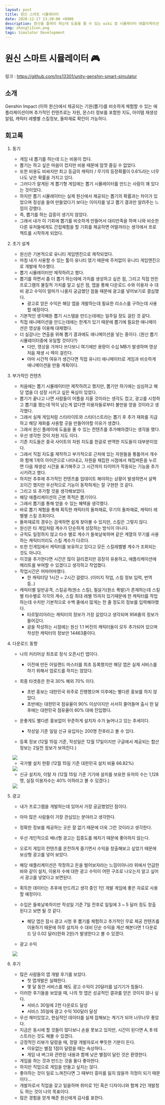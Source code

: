 ```yaml
---
layout: post
title: 원신 스마트 시뮬레이터
date: 2020-12-17 13:20:00 +0900
description: 원신을 플레이 하는데 도움을 줄 수 있는 wiki 겸 시뮬레이터 애플리케이션
img: zhongliIcon.png
tags: Simulator Development
---
```


# 원신 스마트 시뮬레이터 🎮
링크 : https://github.com/lns13301/unity-genshin-smart-simulator

## 소개
Genshin Impact (이하 원신)에서 제공되는 기원(뽑기)를 비슷하게 체험할 수 있는 애플리케이션이며 추가적인 컨텐츠로는 자원, 몬스터 정보를 포함한 지도, 아이템 재생성 알림, 캐릭터 레벨별 스킬정보, 돌파재료 확인이 가능하다.

## 회고록

1. 동기

	- 게임 내 뽑기를 하는데 드는 비용이 컸다.
	- 뽑기는 하고 싶은 마음이 컸지만 비용 때문에 맘껏 즐길 수 없었다.
	- 또한 비용도 비싸지만 최고 등급의 캐릭터 / 무기의 등장확률이 0.6%라는 너무나도 낮은 확률을 가지고 있다.
	- 그러다가 알게된 게 뽑기형 게임에는 뽑기 시뮬레이터를 만드는 사람이 꽤 있다는 것이었다.
	- 하지만 뽑기 시뮬레이터는 실제 원신에서 제공되는 뽑기의 확률과는 차이가 있었으며 정성을 들여 만들었다기 보다는 이미지를 넣고 뽑기 결과만 알려주는 느낌이 강했다.
	- 즉, 뽑기를 하는 감흥이 생기지 않았다.
	- 그래서 내가 이 기회에 뽑기를 비슷하게 만들어서 대리만족을 하며 나와 비슷한 다른 유저들에게도 간접체험을 할 기회를 제공하면 어떨까라는 생각에서 프로젝트를 시작하게 되었다.
	
2. 초기 설계

	- 원신은 기본적으로 유니티 게임엔진으로 제작되었다.
	- 마침 내가 사용할 수 있는 툴이 유니티 였기 때문에 주저없이 유니티 게임엔진으로 개발에 착수했다.
	- 뽑기 시뮬레이터만 제작하려고 했다.
	- 뽑기를 하면서 좀 더 뽑기 하는데에 가치를 생성하고 싶은 점, 그리고 직접 만든 프로그램의 물질적 가치를 알고 싶은 점, 앱을 통해 다운로드 수와 이용자 수 대비 광고 수익이 얼마가 나올지 궁금했던 점들 때문에 광고를 넣어보기로 결심했다.
		- 광고로 얻은 수익은 해당 앱을 개발하는데 필요한 리소스를 구하는데 사용할 예정이다.
	- 기본적인 생각해둔 뽑기 시스템을 만드는데에는 일주일 정도 걸린 것 같다.
	- 직접 애니메이션을 만드는데에는 한계가 있기 때문에 뽑기에 필요한 애니메이션은 영상을 이용해 대체했다.
	- 더 실감나는 연출을 위해 뽑기 결과에도 애니메이션을 넣는 중이다. (원신 뽑기 시뮬레이터중에 유일할 것이다?)
		- 다만, 영상을 가져다 쓰다보니 여기에만 용량이 수십 MB가 발생하며 영상 처음 재생 시 렉이 걸린다.
		- 아마 시간적 여유가 생긴다면 직접 유니티 애니메이터로 게임과 비슷하게 애니메이션을 만들 계획이다.
		
3. 부가적인 컨텐츠

	- 처음에는 뽑기 시뮬레이터만 제작하려고 했지만, 뽑기만 하기에는 심심하고 해당 앱을 더 성장 시키고 싶은 욕심이 있었다.
	- 뽑기가 끝나고 나면 사람들이 어플을 지울 것이라는 생각도 컸고, 광고를 시청하고 뽑기를 했는데 딱히 남는게 없다면 이용자들로부터 불만을 얻을 것이라고 생각했다.
	- 그래서 실제 게임처럼 스타라이트와 스타더스트라는 뽑기 후 추가 재화를 지급하고 해당 재화를 사용할 곳을 만들어야할 이유가 생겼다.
	- 그래서 원신 플레이에 도움을 줄 수 있는 컨텐츠를 추가해야겠다는 생각을 했다.
	- 우선 생각한 것이 자원 지도 이다.
	- 기존 지도들은 중국 사이트의 자원 지도를 한글로 번역한 지도들이 대부분이었다.
	- 그래서 직접 지도를 제작하고 부가적으로 근처에 있는 자원들을 통틀어서 개수와 함께 1개의 아이콘으로 나타내고, 자원을 채집한 시점에서 채집버튼을 누르면 다음 재생성 시간을 표기해주고 그 시간까지 타이머가 작동되는 기능을 추가시키려고 했다.
	- 하지만 추후에 추가적인 컨텐츠를 업데이트 해야하는 상황이 발생하면서 살짝 꼬이긴 했지만 우선적으로 기능이 동작하게는 잘 구현한 것 같다.
	- 그리고 또 추가할 것을 생각해보았다.
	- 해당 애플리케이션의 근본 목적은 뽑기이다.
	- 그래서 뽑기를 통해 얻을 수 있는 혜택을 생각했다.
	- 바로 뽑기 체험을 통해 획득한 캐릭터의 돌파재료, 무기의 돌파재료, 캐릭터 레벨별 스킬 조회이다.
	- 돌파재료의 경우는 검색하면 쉽게 찾아볼 수 있지만, 스킬은 그렇지 않다.
	- 원신은 타 게임처럼 계수가 단순하게 성장하는 방식이 아니다.
	- 규칙도 일정하지 않고 타수 별로 계수가 들쑥날쑥하며 같은 계열의 무기를 사용하는 캐릭터끼리도 스킬 계수가 다르다.
	- 또한 인게임에서 캐릭터를 보유하고 있다고 모든 스킬레벨별 계수가 조회되는 것도 아니다.
	- 이것을 추가한다면 시간은 많이 걸리겠지만 굉장히 유용하고, 애플리케이션에 메리트를 부여할 수 있겠다고 생각하고 작업했다.
	- 작업시간은 어마어마했다.
		- 한 캐릭터당 1시간 ~ 2시간 걸렸다. (이미지 작업, 스킬 정보 입력, 번역 등..)
	- 캐릭터별 일반공격, 스킬공격(원소 스킬), 필살기(원소 폭발)가 존재하는데 스킬별 타수별로 각각의 계수, 스킬 최대 레벨 15까지 있기때문에 한 캐릭터를 작업하는데 수치만 기본적으로 수백 줄에서 많게는 천 줄 정도의 정보를 입력해야했다.
		- 타르탈리아라는 캐릭터의 정보가 가장 길었다고 생각되며 956줄의 정보가 들어갔다.
		- 글을 작성하는 시점에는 원신 1.1 버전의 캐릭터들이 모두 추가되어 있으며 작성한 캐릭터의 정보만 14463줄이다.
		
4. 다운로드 동향

	- 나의 커리어상 최초로 정식 오픈시킨 앱이다.
		- 이전에 만든 아일랜드 마스터를 최초 등록했지만 해당 앱은 실제 서비스를 하기 위해서 업로드를 하지는 않았다.
	- 최종 타겟층은 한국 30% 해외 70% 이다.
		- 초반 홍보는 대한민국 위주로 진행했으며 이후에는 별다른 홍보를 하지 않았다.
		- 초반에는 대한민국 점유율이 90% 이상이지만 서서히 줄어들며 출시 한 달 후에는 대한민국 점유율이 60% 대에 진입했다.
	- 운좋게도 별다른 홍보없이 꾸준하게 설치자 수가 늘어나고 있는 추세이다.
		- 작성일 기준 일일 신규 유입자는 200명 전후라고 볼 수 있다.
	
	- 등록 정보 (12월 15일 기준, 작성일은 12월 17일이지만 구글에서 제공되는 합산 정보는 2일전 정보가 보여진다.)
	
	<img src="img/genshin-graph">
	
	- 국가별 설치 현황 (12월 15일 기준 대한민국 설치 비율 66.82%)
	
	<img src="img/genshin-nation">
	
	- 신규 설치자, 이탈 자 (12월 15일 기준 기기에 설치를 보유한 유저의 수는 1,128 명, 실질 이용자수는 40% 이하라고 볼 수 있겠다.)
	
	<img src="img/genshin-user">
	
5. 광고

	- 내가 프로그램을 개발하는데 있어서 가장 궁금했었던 점이다.
	- 아마 많은 사람들이 가장 관심있는 분야라고 생각한다.
	- 정확한 정보를 제공하는 곳은 잘 없기 때문에 더욱 그런 것이라고 생각한다.
	- 우선 개인적으로 배너형 광고는 집중도를 헤치기 때문에 좋아하지 않는다.
	- 오로지 게임의 컨텐츠를 온전하게 즐기면서 수익을 창출해보고 싶었기 때문에 보상형 광고를 넣어 보았다.
	- 해당 애플리케이션은 작정하고 돈을 벌어보자라는 느낌이아니라 위에서 언급한 바와 같이 설치, 이용자 수에 대한 광고 수익이 어떤 구조로 나오는지 알고 싶어서 광고를 넣었다고 보면된다.
	- 획득한 데이터는 추후에 만드려고 생각 중인 1인 개발 게임에 좋은 자료로 사용할 예정이다.
	- 수입은 들쑥날쑥하지만 작성일 기준 7일 전후로 일일에 3 ~ 5 달러 정도 창출 된다고 보면 될 것 같다.
		- 해당 앱은 잠시 광고 시청 후 뽑기를 체험하고 추가적인 무료 제공 컨텐츠를 이용하기 때문에 하루 설치자 수 대비 단순 수익을 계산 해본다면 1 다운로드 당 0.02 달러(한화 2원)가 발생한다고 볼 수 있겠다.

	- 광고 수익
	
	<img src="img/genshin-ad">
		
6. 후기

	- 많은 사람들의 앱 개발 후기를 보았다.
		- 첫 앱개발은 실패한다.
		- 몇 달 동안 서비스를 해도 광고 수익이 20달러를 넘기기가 힘들다.
	- 이러한 후기들을 보았을 때, 나의 첫 앱은 성공적인 결과를 얻은 것이지 않나 싶다.
		- 서비스 30일에 2천 다운로드 달성
		- 서비스 35일에 광고 수익 100달러 달성
	- 우선 재미있었고, 현실적인 데이터를 실제 접해보는 계기가 되어 너무너무 좋았다.
	- 지금은 동시에 할 것들이 많다보니 손을 못보고 있지만, 시간이 된다면 A, B 테스트라는 것도 해볼 수 있겠다.
	- 긍정적인 리뷰가 달렸을 때, 정말 개발자로서 뿌듯한 기분이 든다.
		- 이유없는 별점 1점이 달렸을 때는 속상하다...
		- 게임 내 버그와 관련된 내용과 함께 낮은 별점이 달린 것은 환영한다.
	- 게임을 하는 것과 만드는 것을 둘다 좋아한다.
	- 하지만 직업으로 게임을 만들고 싶지는 않다.
	- 좋아하는 것이 일로 느껴진다면 그 때부터 흥미를 잃지 않을까 걱정이 되기 때문이다...
	- 개발자로서 직업을 갖고 일을하며 취미로 1인 혹은 디자이너와 함께 2인 개발정도 하는 것이 나의 목표이다.
	- 많은 경험을 얻게 해준 원신에게 감사를 표한다.